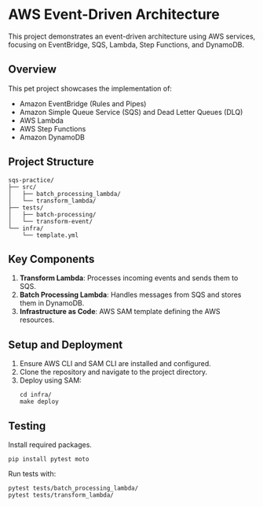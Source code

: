 # AWS Event-Driven Architecture

This project demonstrates an event-driven architecture using AWS services, focusing on EventBridge, SQS, Lambda, Step Functions, and DynamoDB.

## Overview

This pet project showcases the implementation of:
- Amazon EventBridge (Rules and Pipes)
- Amazon Simple Queue Service (SQS) and Dead Letter Queues (DLQ)
- AWS Lambda
- AWS Step Functions
- Amazon DynamoDB

## Project Structure

```
sqs-practice/
├── src/
│   ├── batch_processing_lambda/
│   └── transform_lambda/
├── tests/
│   ├── batch-processing/
│   └── transform-event/
└── infra/
    └── template.yml
```

## Key Components

1. **Transform Lambda**: Processes incoming events and sends them to SQS.
2. **Batch Processing Lambda**: Handles messages from SQS and stores them in DynamoDB.
3. **Infrastructure as Code**: AWS SAM template defining the AWS resources.

## Setup and Deployment

1. Ensure AWS CLI and SAM CLI are installed and configured.
2. Clone the repository and navigate to the project directory.
3. Deploy using SAM:
   ```
   cd infra/
   make deploy
   ```

## Testing

Install required packages.

```
pip install pytest moto
```

Run tests with:
```
pytest tests/batch_processing_lambda/
pytest tests/transform_lambda/
```

